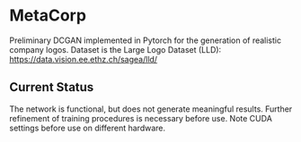 # MetaCorp
Preliminary DCGAN implemented in Pytorch for the generation of realistic company logos.
Dataset is the Large Logo Dataset (LLD): https://data.vision.ee.ethz.ch/sagea/lld/
## Current Status
The network is functional, but does not generate meaningful results. Further refinement of training procedures is necessary before use. Note CUDA settings before use on different hardware.
